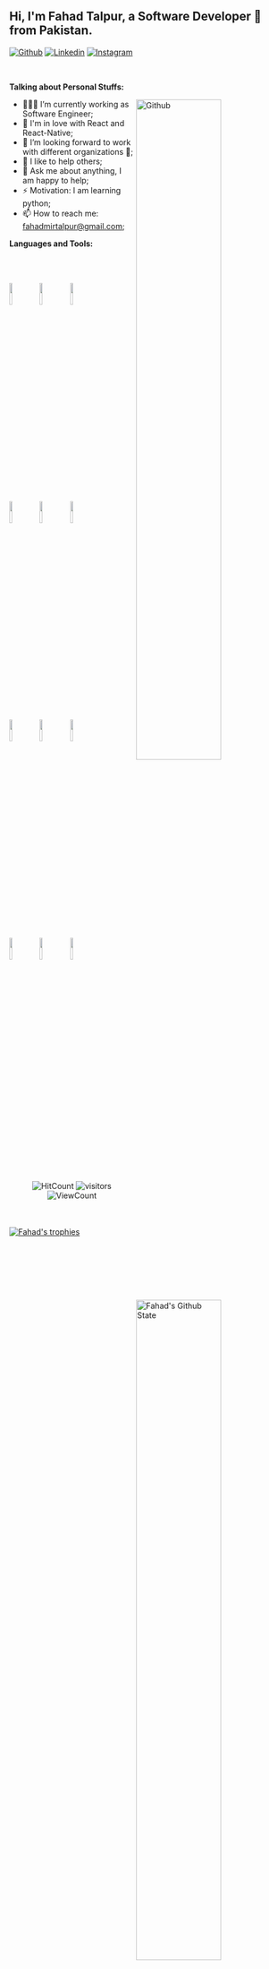 <!-- Your title -->
## Hi, I'm Fahad Talpur, a Software Developer 🚀 from Pakistan.

<!-- Your badges
You can use the website to generate badges: https://shields.io/
-->

[![Github](https://img.shields.io/badge/-Github-000?style=flat&logo=Github&logoColor=white)](https://github.com/MirFahad58)
[![Linkedin](https://img.shields.io/badge/-LinkedIn-blue?style=flat&logo=Linkedin&logoColor=white)](https://www.linkedin.com/in/mir-fahad-talpur-6a72ab5b)
[![Instagram](https://img.shields.io/badge/-Instagram-c13584?style=flat&labelColor=c13584&logo=instagram&logoColor=white)](https://www.instagram.com/mirfahadtalpur)


&nbsp;

<!-- Talking about you -->
**Talking about Personal Stuffs:**

<!-- Any image aligned to the right. Beware the width -->
<img width="55%" align="right" alt="Github" src="https://raw.githubusercontent.com/onimur/.github/master/.resources/git-header.svg" />

- 👨🏽‍💻 I’m currently working as Software Engineer;
- 🌱 I'm in love with React and React-Native; 
- 👯 I’m looking forward to work with different organizations 🤝;
- 🤔 I like to help others;
- 💬 Ask me about anything, I am happy to help;
- ⚡️ Motivation: I am learning python;
- 📫 How to reach me: fahadmirtalpur@gmail.com;

**Languages and Tools:** 

<!-- Your github readme stats
You can use this api: https://github.com/anuraghazra/github-readme-stats
-->
<p>
    <img width="55%" align="right" alt="Fahad's Github State" src="https://github-readme-stats.vercel.app/api?username=MirFahad58&show_icons=true&hide_border=true" />
    <br/>
    <br/>
    <img width="55%" align="right" alt="Fahad's Top Languages" src="https://github-readme-stats.vercel.app/api/top-langs/?username=MirFahad58&layout=compact" />
  
  <!-- Your languages and tools. Be careful with the alignment. 
  You can use this sites to get logos: https://www.vectorlogo.zone or https://simpleicons.org/
  -->
  <code><img width="10%" src="https://www.vectorlogo.zone/logos/javascript/javascript-icon.svg"></code>
  <code><img width="10%" src="https://www.vectorlogo.zone/logos/typescriptlang/typescriptlang-icon.svg"></code>
  <code><img width="10%" src="https://www.vectorlogo.zone/logos/golang/golang-icon.svg"></code>
  <br />
  <code><img width="10%" src="https://www.vectorlogo.zone/logos/w3_html5/w3_html5-ar21.svg"></code>
  <code><img width="10%" src="https://www.vectorlogo.zone/logos/netlifyapp_watercss/netlifyapp_watercss-ar21.svg"></code>
  <code><img width="10%" src="https://www.vectorlogo.zone/logos/json/json-ar21.svg"></code>
  <br />
  <code><img width="10%" src="https://www.vectorlogo.zone/logos/mysql/mysql-ar21.svg"></code>
  <code><img width="10%" src="https://www.vectorlogo.zone/logos/sqlite/sqlite-ar21.svg"></code>
  <code><img width="10%" src="https://www.vectorlogo.zone/logos/firebase/firebase-ar21.svg"></code>
  <br />
  <code><img width="10%" src="https://www.vectorlogo.zone/logos/git-scm/git-scm-ar21.svg"></code>
  <code><img width="10%" src="https://www.vectorlogo.zone/logos/yaml/yaml-ar21.svg"></code>
  <code><img width="10%" src="https://www.vectorlogo.zone/logos/gnu_bash/gnu_bash-ar21.svg"></code>
</p>

<br/>

<!-- Your hits or visitors
site: http://hits.dwyl.com or https://visitor-badge.glitch.me
Both apis are in trouble due to the number of requests, if you know any other to register visitors, great
-->
<p align="center">
  <img alt="HitCount" src="http://hits.dwyl.com/MirFahad58/MirFahad58.svg" />
  <img alt="visitors" src="https://visitor-badge.glitch.me/badge?page_id=MirFahad58.MirFahad58" />
  <!-- https://github.com/wesky93/views this is a clone of the hits -->
  <img alt="ViewCount" src="https://views.whatilearened.today/views/github/MirFahad58/MirFahad58.svg" />
</p>

<br/>

<!-- **Watch The Introductory Video:**

[![Watch the introductory video](https://res.cloudinary.com/dwl34s9au/image/upload/v1608633831/Screenshot_20201222-154157_ovzn1w.png)](https://youtu.be/GYdvbAsieeo) -->

<br/>
<a href="https://github.com/ryo-ma/github-profile-trophy"><img src="https://github-profile-trophy.vercel.app/?username=MirFahad58" alt="Fahad's trophies" /></a>
